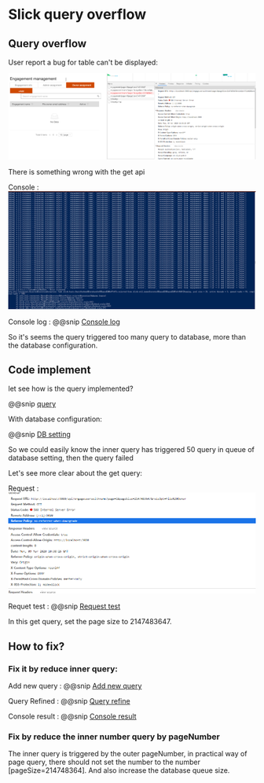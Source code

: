 # Slick query overflow

## Query overflow
User report a bug for table can't be displayed:

![Web failed](./pic/web.png)

There is something wrong with the get api

Console
: ![Console faile](./pic/console.png)

Console log
: @@snip [Console log](./code/consolelog.txt)

So it's seems the query triggered too many query to database, more than the database configuration.

## Code implement

let see how is the query implemented? 

@@snip [query](./code/query.scala)

With database configuration:

@@snip [DB setting](./code/db.conf)

So we could easily know the inner query has triggered 50 query in queue of database setting,
then the query failed


Let's see more clear about the get query:

Request
: ![Request](./pic/request.png)

Requet test
: @@snip [Request test](./code/request.txt)

In this get query, set the page size to 2147483647.

## How to fix?

### Fix it by reduce inner query:

Add new query
: @@snip [Add new query](./code/dbquery.scala)

Query Refined
: @@snip [Query refine](./code/queryRefined.scala)

Console result
: @@snip [Console result](./code/queryRefinedResult.txt)

### Fix by reduce the inner number query by pageNumber

The inner query is triggered by the outer pageNumber, in practical way of page query, there should not set the number 
to the number [pageSize=214748364]. And also increase the database queue size.


